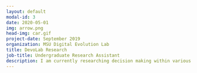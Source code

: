 ```yaml
---
layout: default
modal-id: 3
date: 2020-05-01
img: arrow.png
head-img: car.gif
project-date: September 2019 
organization: MSU Digital Evolution Lab
title: DevoLab Research
job-title: Undergraduate Research Assistant
description: I am currently researching decision making within various mental models using genetic programming within the Digital Evolution Lab at Michigan State University under <a href="https://ofria.com/" target="_blank">Dr. Ofria</a> and graduate student <a href="https://cliffbohm.weebly.com/" target="_blank">Clifford Bohm</a> funded by the Honors College Research Scholars Program. Last year, I focused on examining different computing models, such as Cartesian Genetic Programming, Markov Brain, and Artificial Neural Networks, to examine the fitness behavior within tests created within the software MABE- Modular Agent Based Evolver. My experiment created a simplified experiment with a virtual autonomous “vehicle” to examine the behavior and learning patterns of Artificial Neural Networks through additional feedback questions pertaining to relevant objects within my world. <br><br> Over this past summer I was able to join the WAVES research program, where I researched genome frameworks for optimized memory usage, and created a structure that optimizes shift mutation on 75kb and larger genomes for MABE2 development. My blog post can be read on the <a href="http://mmore500.com/waves/blog/Victoria-Cao.html" target="_blank">WAVES workshop website</a>.
---
```

